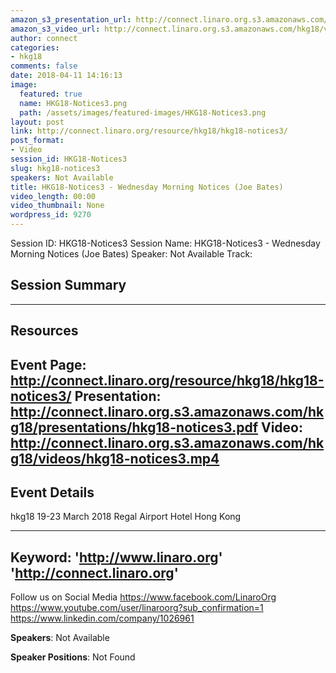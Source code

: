 ```yaml
---
amazon_s3_presentation_url: http://connect.linaro.org.s3.amazonaws.com/hkg18/presentations/hkg18-notices3.pdf
amazon_s3_video_url: http://connect.linaro.org.s3.amazonaws.com/hkg18/videos/hkg18-notices3.mp4
author: connect
categories:
- hkg18
comments: false
date: 2018-04-11 14:16:13
image:
  featured: true
  name: HKG18-Notices3.png
  path: /assets/images/featured-images/HKG18-Notices3.png
layout: post
link: http://connect.linaro.org/resource/hkg18/hkg18-notices3/
post_format:
- Video
session_id: HKG18-Notices3
slug: hkg18-notices3
speakers: Not Available
title: HKG18-Notices3 - Wednesday Morning Notices (Joe Bates)
video_length: 00:00
video_thumbnail: None
wordpress_id: 9270
---
```


Session ID: HKG18-Notices3
Session Name: HKG18-Notices3 - Wednesday Morning Notices (Joe Bates)
Speaker: Not Available
Track: 


## Session Summary

---------------------------------------------------
## Resources
Event Page: http://connect.linaro.org/resource/hkg18/hkg18-notices3/
Presentation: http://connect.linaro.org.s3.amazonaws.com/hkg18/presentations/hkg18-notices3.pdf
Video: http://connect.linaro.org.s3.amazonaws.com/hkg18/videos/hkg18-notices3.mp4
 ---------------------------------------------------
## Event Details
hkg18
19-23 March 2018 
Regal Airport Hotel Hong Kong

---------------------------------------------------
Keyword: 
'http://www.linaro.org'
'http://connect.linaro.org'
---------------------------------------------------
Follow us on Social Media
https://www.facebook.com/LinaroOrg
https://www.youtube.com/user/linaroorg?sub_confirmation=1
https://www.linkedin.com/company/1026961

**Speakers**: Not Available

**Speaker Positions**: Not Found
